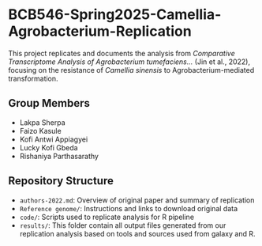 # BCB546-Spring2025-Camellia-Agrobacterium-Replication

This project replicates and documents the analysis from *Comparative Transcriptome Analysis of Agrobacterium tumefaciens...* (Jin et al., 2022), focusing on the resistance of *Camellia sinensis* to Agrobacterium-mediated transformation.

## Group Members
- Lakpa Sherpa
- Faizo Kasule
- Kofi Antwi Appiagyei
- Lucky Kofi Gbeda
- Rishaniya Parthasarathy

## Repository Structure
- `authors-2022.md`: Overview of original paper and summary of replication
- `Reference genome/`: Instructions and links to download original data
- `code/`: Scripts used to replicate analysis for R pipeline
- `results/`: This folder contain all output files generated from our replication analysis based on tools and sources used from galaxy and R. 
